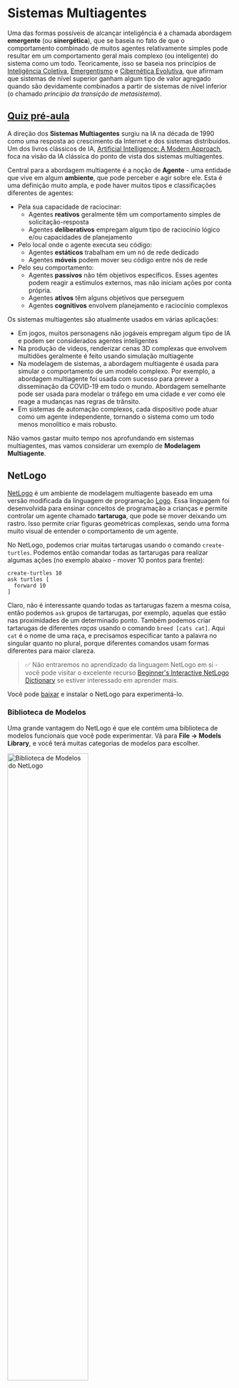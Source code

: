<!--
CO_OP_TRANSLATOR_METADATA:
{
  "original_hash": "1ddf651d7681b4449f9d09ea3b17911e",
  "translation_date": "2025-08-26T10:09:44+00:00",
  "source_file": "lessons/6-Other/23-MultiagentSystems/README.md",
  "language_code": "br"
}
-->
# Sistemas Multiagentes

Uma das formas possíveis de alcançar inteligência é a chamada abordagem **emergente** (ou **sinergética**), que se baseia no fato de que o comportamento combinado de muitos agentes relativamente simples pode resultar em um comportamento geral mais complexo (ou inteligente) do sistema como um todo. Teoricamente, isso se baseia nos princípios de [Inteligência Coletiva](https://en.wikipedia.org/wiki/Collective_intelligence), [Emergentismo](https://en.wikipedia.org/wiki/Global_brain) e [Cibernética Evolutiva](https://en.wikipedia.org/wiki/Global_brain), que afirmam que sistemas de nível superior ganham algum tipo de valor agregado quando são devidamente combinados a partir de sistemas de nível inferior (o chamado *princípio da transição de metasistema*).

## [Quiz pré-aula](https://red-field-0a6ddfd03.1.azurestaticapps.net/quiz/123)

A direção dos **Sistemas Multiagentes** surgiu na IA na década de 1990 como uma resposta ao crescimento da Internet e dos sistemas distribuídos. Um dos livros clássicos de IA, [Artificial Intelligence: A Modern Approach](https://en.wikipedia.org/wiki/Artificial_Intelligence:_A_Modern_Approach), foca na visão da IA clássica do ponto de vista dos sistemas multiagentes.

Central para a abordagem multiagente é a noção de **Agente** - uma entidade que vive em algum **ambiente**, que pode perceber e agir sobre ele. Esta é uma definição muito ampla, e pode haver muitos tipos e classificações diferentes de agentes:

* Pela sua capacidade de raciocinar:
   - Agentes **reativos** geralmente têm um comportamento simples de solicitação-resposta
   - Agentes **deliberativos** empregam algum tipo de raciocínio lógico e/ou capacidades de planejamento
* Pelo local onde o agente executa seu código:
   - Agentes **estáticos** trabalham em um nó de rede dedicado
   - Agentes **móveis** podem mover seu código entre nós de rede
* Pelo seu comportamento:
   - Agentes **passivos** não têm objetivos específicos. Esses agentes podem reagir a estímulos externos, mas não iniciam ações por conta própria.
   - Agentes **ativos** têm alguns objetivos que perseguem
   - Agentes **cognitivos** envolvem planejamento e raciocínio complexos

Os sistemas multiagentes são atualmente usados em várias aplicações:

* Em jogos, muitos personagens não jogáveis empregam algum tipo de IA e podem ser considerados agentes inteligentes
* Na produção de vídeos, renderizar cenas 3D complexas que envolvem multidões geralmente é feito usando simulação multiagente
* Na modelagem de sistemas, a abordagem multiagente é usada para simular o comportamento de um modelo complexo. Por exemplo, a abordagem multiagente foi usada com sucesso para prever a disseminação da COVID-19 em todo o mundo. Abordagem semelhante pode ser usada para modelar o tráfego em uma cidade e ver como ele reage a mudanças nas regras de trânsito.
* Em sistemas de automação complexos, cada dispositivo pode atuar como um agente independente, tornando o sistema como um todo menos monolítico e mais robusto.

Não vamos gastar muito tempo nos aprofundando em sistemas multiagentes, mas vamos considerar um exemplo de **Modelagem Multiagente**.

## NetLogo

[NetLogo](https://ccl.northwestern.edu/netlogo/) é um ambiente de modelagem multiagente baseado em uma versão modificada da linguagem de programação [Logo](https://en.wikipedia.org/wiki/Logo_(programming_language)). Essa linguagem foi desenvolvida para ensinar conceitos de programação a crianças e permite controlar um agente chamado **tartaruga**, que pode se mover deixando um rastro. Isso permite criar figuras geométricas complexas, sendo uma forma muito visual de entender o comportamento de um agente.

No NetLogo, podemos criar muitas tartarugas usando o comando `create-turtles`. Podemos então comandar todas as tartarugas para realizar algumas ações (no exemplo abaixo - mover 10 pontos para frente):

```
create-turtles 10
ask turtles [
  forward 10
]
```

Claro, não é interessante quando todas as tartarugas fazem a mesma coisa, então podemos `ask` grupos de tartarugas, por exemplo, aquelas que estão nas proximidades de um determinado ponto. Também podemos criar tartarugas de diferentes *raças* usando o comando `breed [cats cat]`. Aqui `cat` é o nome de uma raça, e precisamos especificar tanto a palavra no singular quanto no plural, porque diferentes comandos usam formas diferentes para maior clareza.

> ✅ Não entraremos no aprendizado da linguagem NetLogo em si - você pode visitar o excelente recurso [Beginner's Interactive NetLogo Dictionary](https://ccl.northwestern.edu/netlogo/bind/) se estiver interessado em aprender mais.

Você pode [baixar](https://ccl.northwestern.edu/netlogo/download.shtml) e instalar o NetLogo para experimentá-lo.

### Biblioteca de Modelos

Uma grande vantagem do NetLogo é que ele contém uma biblioteca de modelos funcionais que você pode experimentar. Vá para **File → Models Library**, e você terá muitas categorias de modelos para escolher.

<img alt="Biblioteca de Modelos do NetLogo" src="images/NetLogo-ModelLib.png" width="60%"/>

> Uma captura de tela da biblioteca de modelos por Dmitry Soshnikov

Você pode abrir um dos modelos, por exemplo **Biology → Flocking**.

### Princípios Principais

Após abrir o modelo, você será levado à tela principal do NetLogo. Aqui está um modelo de exemplo que descreve a população de lobos e ovelhas, dado recursos finitos (grama).

![Tela Principal do NetLogo](../../../../../translated_images/NetLogo-Main.32653711ec1a01b3cab22ec0b148e64193d0b979b055285bef329d5e3d6958c5.br.png)

> Captura de tela por Dmitry Soshnikov

Nesta tela, você pode ver:

* A seção **Interface**, que contém:
  - O campo principal, onde todos os agentes vivem
  - Diferentes controles: botões, sliders, etc.
  - Gráficos que você pode usar para exibir parâmetros da simulação
* A aba **Code**, que contém o editor onde você pode digitar o programa NetLogo

Na maioria dos casos, a interface terá um botão **Setup**, que inicializa o estado da simulação, e um botão **Go**, que inicia a execução. Esses são tratados por manipuladores correspondentes no código que se parecem com isto:

```
to go [
...
]
```

O mundo do NetLogo consiste nos seguintes objetos:

* **Agentes** (tartarugas) que podem se mover pelo campo e fazer algo. Você comanda os agentes usando a sintaxe `ask turtles [...]`, e o código entre colchetes é executado por todos os agentes no *modo tartaruga*.
* **Patches** são áreas quadradas do campo onde os agentes vivem. Você pode se referir a todos os agentes no mesmo patch ou pode alterar as cores do patch e algumas outras propriedades. Você também pode `ask patches` para fazer algo.
* **Observer** é um agente único que controla o mundo. Todos os manipuladores de botões são executados no *modo observador*.

> ✅ A beleza de um ambiente multiagente é que o código que roda no modo tartaruga ou no modo patch é executado ao mesmo tempo por todos os agentes em paralelo. Assim, ao escrever um pouco de código e programar o comportamento de um agente individual, você pode criar um comportamento complexo do sistema de simulação como um todo.

### Flocking

Como exemplo de comportamento multiagente, vamos considerar **[Flocking](https://en.wikipedia.org/wiki/Flocking_(behavior))**. Flocking é um padrão complexo muito semelhante ao modo como bandos de pássaros voam. Observando-os voar, você pode pensar que eles seguem algum tipo de algoritmo coletivo ou que possuem alguma forma de *inteligência coletiva*. No entanto, esse comportamento complexo surge quando cada agente individual (neste caso, um *pássaro*) apenas observa alguns outros agentes em uma curta distância e segue três regras simples:

* **Alinhamento** - direciona-se para a direção média dos agentes vizinhos
* **Coesão** - tenta direcionar-se para a posição média dos vizinhos (*atração de longo alcance*)
* **Separação** - ao se aproximar muito de outros pássaros, tenta se afastar (*repulsão de curto alcance*)

Você pode executar o exemplo de flocking e observar o comportamento. Também pode ajustar parâmetros, como o *grau de separação* ou o *alcance de visão*, que define quão longe cada pássaro pode enxergar. Note que, se você diminuir o alcance de visão para 0, todos os pássaros ficam cegos e o flocking para. Se você diminuir a separação para 0, todos os pássaros se agrupam em uma linha reta.

> ✅ Mude para a aba **Code** e veja onde as três regras de flocking (alinhamento, coesão e separação) são implementadas no código. Note como nos referimos apenas aos agentes que estão à vista.

### Outros Modelos para Ver

Há alguns modelos interessantes que você pode experimentar:

* **Art → Fireworks** mostra como um fogo de artifício pode ser considerado um comportamento coletivo de fluxos individuais de fogo
* **Social Science → Traffic Basic** e **Social Science → Traffic Grid** mostram o modelo de tráfego urbano em uma grade 1D e 2D com ou sem semáforos. Cada carro na simulação segue as seguintes regras:
   - Se o espaço à frente estiver vazio - acelere (até uma certa velocidade máxima)
   - Se vir um obstáculo à frente - freie (e você pode ajustar o quão longe o motorista pode enxergar)
* **Social Science → Party** mostra como as pessoas se agrupam durante uma festa de coquetel. Você pode encontrar a combinação de parâmetros que leva ao aumento mais rápido da felicidade do grupo.

Como você pode ver nesses exemplos, simulações multiagentes podem ser uma maneira bastante útil de entender o comportamento de um sistema complexo composto por indivíduos que seguem a mesma lógica ou lógica semelhante. Também pode ser usado para controlar agentes virtuais, como [NPCs](https://en.wikipedia.org/wiki/NPC) em jogos de computador ou agentes em mundos animados em 3D.

## Agentes Deliberativos

Os agentes descritos acima são muito simples, reagindo a mudanças no ambiente usando algum tipo de algoritmo. Como tal, eles são **agentes reativos**. No entanto, às vezes os agentes podem raciocinar e planejar suas ações, caso em que são chamados de **deliberativos**.

Um exemplo típico seria um agente pessoal que recebe uma instrução de um humano para reservar um pacote de férias. Suponha que existam muitos agentes que vivem na internet e podem ajudá-lo. Ele deve então entrar em contato com outros agentes para ver quais voos estão disponíveis, quais são os preços dos hotéis para diferentes datas e tentar negociar o melhor preço. Quando o plano de férias estiver completo e confirmado pelo proprietário, ele pode prosseguir com a reserva.

Para fazer isso, os agentes precisam **comunicar-se**. Para uma comunicação bem-sucedida, eles precisam:

* Algumas **linguagens padrão para trocar conhecimento**, como [Knowledge Interchange Format](https://en.wikipedia.org/wiki/Knowledge_Interchange_Format) (KIF) e [Knowledge Query and Manipulation Language](https://en.wikipedia.org/wiki/Knowledge_Query_and_Manipulation_Language) (KQML). Essas linguagens são projetadas com base na [Teoria dos Atos de Fala](https://en.wikipedia.org/wiki/Speech_act).
* Essas linguagens também devem incluir alguns **protocolos de negociação**, baseados em diferentes **tipos de leilão**.
* Uma **ontologia comum** para usar, de modo que se refiram aos mesmos conceitos conhecendo sua semântica
* Uma maneira de **descobrir** o que diferentes agentes podem fazer, também baseada em algum tipo de ontologia

Agentes deliberativos são muito mais complexos do que reativos, porque não apenas reagem a mudanças no ambiente, mas também devem ser capazes de *iniciar* ações. Uma das arquiteturas propostas para agentes deliberativos é o chamado agente de Crença-Desejo-Intenção (BDI):

* **Crenças** formam um conjunto de conhecimento sobre o ambiente do agente. Pode ser estruturado como uma base de conhecimento ou conjunto de regras que um agente pode aplicar a uma situação específica no ambiente.
* **Desejos** definem o que um agente quer fazer, ou seja, seus objetivos. Por exemplo, o objetivo do agente assistente pessoal acima é reservar um pacote de férias, e o objetivo de um agente de hotel é maximizar o lucro.
* **Intenções** são ações específicas que um agente planeja para alcançar seus objetivos. As ações geralmente mudam o ambiente e causam comunicação com outros agentes.

Existem algumas plataformas disponíveis para construir sistemas multiagentes, como [JADE](https://jade.tilab.com/). [Este artigo](https://arxiv.org/ftp/arxiv/papers/2007/2007.08961.pdf) contém uma revisão das plataformas multiagentes, juntamente com um breve histórico dos sistemas multiagentes e seus diferentes cenários de uso.

## Conclusão

Sistemas Multiagentes podem assumir formas muito diferentes e ser usados em muitas aplicações distintas. 
Eles tendem a focar no comportamento mais simples de um agente individual e alcançar um comportamento mais complexo do sistema geral devido ao **efeito sinergético**.

## 🚀 Desafio

Leve esta lição para o mundo real e tente conceituar um sistema multiagente que possa resolver um problema. O que, por exemplo, um sistema multiagente precisaria fazer para otimizar a rota de um ônibus escolar? Como ele poderia funcionar em uma padaria?

## [Quiz pós-aula](https://red-field-0a6ddfd03.1.azurestaticapps.net/quiz/223)

## Revisão e Autoestudo

Revise o uso desse tipo de sistema na indústria. Escolha um domínio, como manufatura ou a indústria de videogames, e descubra como sistemas multiagentes podem ser usados para resolver problemas únicos.

## [Tarefa NetLogo](assignment.md)

**Aviso Legal**:  
Este documento foi traduzido utilizando o serviço de tradução por IA [Co-op Translator](https://github.com/Azure/co-op-translator). Embora nos esforcemos para garantir a precisão, esteja ciente de que traduções automatizadas podem conter erros ou imprecisões. O documento original em seu idioma nativo deve ser considerado a fonte autoritativa. Para informações críticas, recomenda-se a tradução profissional realizada por humanos. Não nos responsabilizamos por quaisquer mal-entendidos ou interpretações equivocadas decorrentes do uso desta tradução.